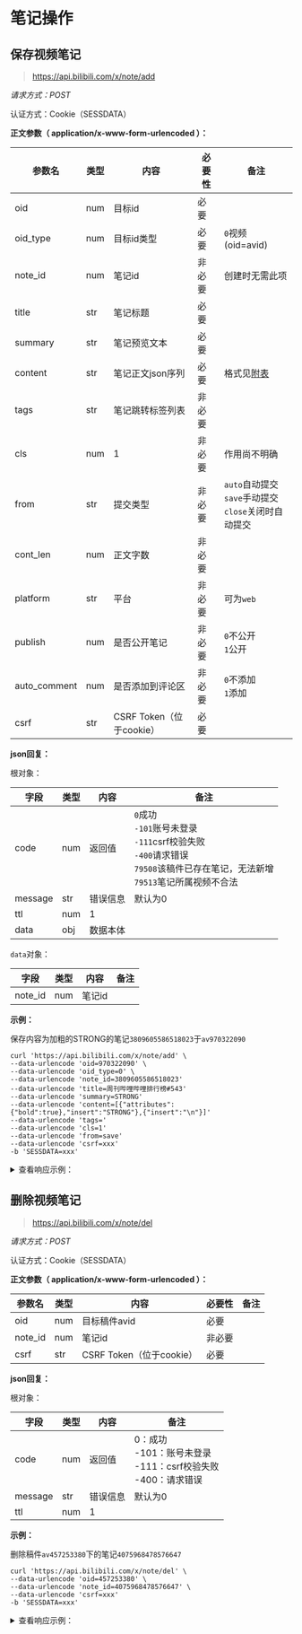 # 笔记操作

## 保存视频笔记

> https://api.bilibili.com/x/note/add

*请求方式：POST*

认证方式：Cookie（SESSDATA）

**正文参数（ application/x-www-form-urlencoded ）：**

| 参数名       | 类型 | 内容                     | 必要性 | 备注                                                         |
| ------------ | ---- | ------------------------ | ------ | ------------------------------------------------------------ |
| oid          | num  | 目标id                   | 必要   |                                                              |
| oid_type     | num  | 目标id类型               | 必要   | `0`视频(oid=avid)                                            |
| note_id      | num  | 笔记id                   | 非必要 | 创建时无需此项                                               |
| title        | str  | 笔记标题                 | 必要   |                                                              |
| summary      | str  | 笔记预览文本             | 必要   |                                                              |
| content      | str  | 笔记正文json序列         | 必要   | 格式见[附表](readme.md#附表-笔记正文序列格式)                |
| tags         | str  | 笔记跳转标签列表         | 非必要 |                                                              |
| cls          | num  | 1                        | 非必要 | 作用尚不明确                                                 |
| from         | str  | 提交类型                 | 非必要 | `auto`自动提交<br />`save`手动提交<br />`close`关闭时自动提交 |
| cont_len     | num  | 正文字数                 | 非必要 |                                                              |
| platform     | str  | 平台                     | 非必要 | 可为`web`                                                    |
| publish      | num  | 是否公开笔记             | 非必要 | `0`不公开<br />`1`公开                                       |
| auto_comment | num  | 是否添加到评论区         | 非必要 | `0`不添加<br />`1`添加                                       |
| csrf         | str  | CSRF Token（位于cookie） | 必要   |                                                              |

**json回复：**

根对象：

| 字段    | 类型 | 内容     | 备注                                                         |
| ------- | ---- | -------- | ------------------------------------------------------------ |
| code    | num  | 返回值   | `0`成功 <br />`-101`账号未登录<br />`-111`csrf校验失败<br />`-400`请求错误<br />`79508`该稿件已存在笔记，无法新增<br />`79513`笔记所属视频不合法 |
| message | str  | 错误信息 | 默认为0                                                      |
| ttl     | num  | 1        |                                                              |
| data    | obj  | 数据本体 |                                                              |

`data`对象：

| 字段    | 类型 | 内容         | 备注 |
| ------- | ---- | ------------ | ---- |
| note_id | num  | 笔记id       |      |

**示例：**

保存内容为加粗的STRONG的笔记`3809605586518023`于`av970322090`

```shell
curl 'https://api.bilibili.com/x/note/add' \
--data-urlencode 'oid=970322090' \
--data-urlencode 'oid_type=0' \
--data-urlencode 'note_id=3809605586518023'
--data-urlencode 'title=周刊哔哩哔哩排行榜#543'
--data-urlencode 'summary=STRONG'
--data-urlencode 'content=[{"attributes":{"bold":true},"insert":"STRONG"},{"insert":"\n"}]'
--data-urlencode 'tags='
--data-urlencode 'cls=1'
--data-urlencode 'from=save'
--data-urlencode 'csrf=xxx'
-b 'SESSDATA=xxx'
```

<details>
<summary>查看响应示例：</summary>

```json
{
  "code": 0,
  "message": "0",
  "ttl": 1,
  "data": {
    "note_id": 3809605586518023
  }
}
```

</details>

## 删除视频笔记

> https://api.bilibili.com/x/note/del

*请求方式：POST*

认证方式：Cookie（SESSDATA）

**正文参数（ application/x-www-form-urlencoded ）：**

| 参数名  | 类型 | 内容                     | 必要性 | 备注 |
| ------- | ---- | ------------------------ | ------ | ---- |
| oid     | num  | 目标稿件avid             | 必要   |      |
| note_id | num  | 笔记id                   | 非必要 |      |
| csrf    | str  | CSRF Token（位于cookie） | 必要   |      |

**json回复：**

根对象：

| 字段    | 类型 | 内容     | 备注                                                         |
| ------- | ---- | -------- | ------------------------------------------------------------ |
| code    | num  | 返回值   | 0：成功 <br />-101：账号未登录<br />-111：csrf校验失败<br />-400：请求错误 |
| message | str  | 错误信息 | 默认为0                                                      |
| ttl     | num  | 1        |                                                              |

**示例：**

删除稿件`av457253380`下的笔记`4075968478576647`

```shell
curl 'https://api.bilibili.com/x/note/del' \
--data-urlencode 'oid=457253380' \
--data-urlencode 'note_id=4075968478576647' \
--data-urlencode 'csrf=xxx'
-b 'SESSDATA=xxx'
```

<details>
<summary>查看响应示例：</summary>
```json
{
  "code": 0,
  "message": "0",
  "ttl": 1
}
```

</details>
